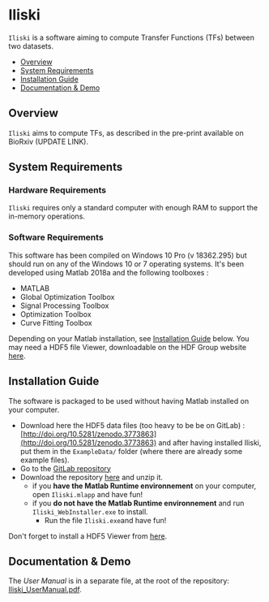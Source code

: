 # Iliski

`Iliski` is a software aiming to compute Transfer Functions (TFs) between two datasets.

- [Overview](#overview)
- [System Requirements](#system-requirements)
- [Installation Guide](#installation-guide)
- [Documentation & Demo](#documentation-demo)

## Overview
`Iliski` aims to compute TFs, as described in the pre-print available on BioRxiv (UPDATE LINK). 


## System Requirements
### Hardware Requirements
`Iliski` requires only a standard computer with enough RAM to support the in-memory operations.
### Software Requirements
This software has been compiled on Windows 10 Pro (v 18362.295) but should run on any of the Windows 10 or 7 operating systems.
It's been developed using Matlab 2018a and the following toolboxes :
+ MATLAB 
+ Global Optimization Toolbox
+ Signal Processing Toolbox
+ Optimization Toolbox
+ Curve Fitting Toolbox

Depending on your Matlab installation, see [Installation Guide](#installation-guide) below.
You may need a HDF5 file Viewer, downloadable on the HDF Group website [here](https://www.hdfgroup.org/downloads/hdfview).

## Installation Guide
The software is packaged to be used without having Matlab installed on your computer. 

+ Download here the HDF5 data files (too heavy to be be on GitLab) : [http://doi.org/10.5281/zenodo.3773863](http://doi.org/10.5281/zenodo.3773863) and after having installed Iliski, put them in the `ExampleData/` folder (where there are already some example files).
+ Go to the [GitLab repository](https://gitlab.com/AliK_A/iliski/) 
+ Download the repository [here](https://gitlab.com/AliK_A/iliski/-/archive/master/iliski-master.zip) and unzip it. 
    + if you **have the Matlab Runtime environnement** on your computer, open `Iliski.mlapp` and have fun!
  + if you **do not have the Matlab Runtime environnement** and run `Iliski_WebInstaller.exe` to install.
    + Run the file `Iliski.exe`and have fun!

Don't forget to install a HDF5 Viewer from [here](https://www.hdfgroup.org/downloads/hdfview).

## Documentation & Demo
The *User Manual* is in a separate file, at the root of the repository: [Iliski_UserManual.pdf](https://gitlab.com/AliK_A/iliski/-/raw/master/Iliski_User_Manual.pdf?inline=false). 



